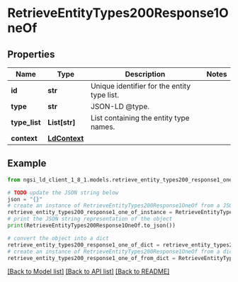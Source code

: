 # RetrieveEntityTypes200Response1OneOf


## Properties

Name | Type | Description | Notes
------------ | ------------- | ------------- | -------------
**id** | **str** | Unique identifier for the entity type list.  | 
**type** | **str** | JSON-LD @type.  | 
**type_list** | **List[str]** | List containing the entity type names.  | 
**context** | [**LdContext**](LdContext.md) |  | 

## Example

```python
from ngsi_ld_client_1_8_1.models.retrieve_entity_types200_response1_one_of import RetrieveEntityTypes200Response1OneOf

# TODO update the JSON string below
json = "{}"
# create an instance of RetrieveEntityTypes200Response1OneOf from a JSON string
retrieve_entity_types200_response1_one_of_instance = RetrieveEntityTypes200Response1OneOf.from_json(json)
# print the JSON string representation of the object
print(RetrieveEntityTypes200Response1OneOf.to_json())

# convert the object into a dict
retrieve_entity_types200_response1_one_of_dict = retrieve_entity_types200_response1_one_of_instance.to_dict()
# create an instance of RetrieveEntityTypes200Response1OneOf from a dict
retrieve_entity_types200_response1_one_of_from_dict = RetrieveEntityTypes200Response1OneOf.from_dict(retrieve_entity_types200_response1_one_of_dict)
```
[[Back to Model list]](../README.md#documentation-for-models) [[Back to API list]](../README.md#documentation-for-api-endpoints) [[Back to README]](../README.md)


